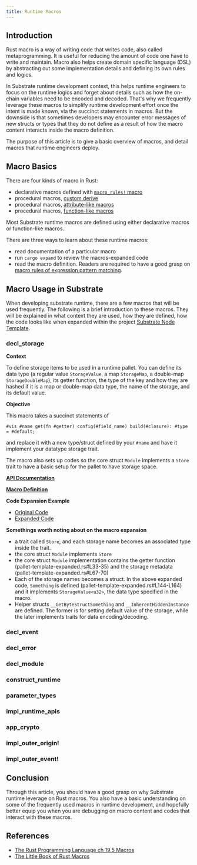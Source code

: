 ```yaml
---
title: Runtime Macros
---
```


## Introduction

Rust macro is a way of writing code that writes code, also called metaprogramming. It is useful for reducing the amount of code one have to write and maintain. Macro also helps create domain specific language (DSL) by abstracting out some implementation details and defining its own rules and logics. 

In Substrate runtime development context, this helps runtime engineers to focus on the runtime logics and forget about details such as how the on-chain variables need to be encoded and decoded. That's why we frequently leverage these macros to simplify runtime development effort once the intent is made known, via the succinct statements in macros. But the downside is that sometimes developers may encounter error messages of new structs or types that they do not define as a result of how the macro content interacts inside the macro definition.

The purpose of this article is to give a basic overview of macros, and detail macros that runtime engineers deploy.

## Macro Basics

There are four kinds of macro in Rust:

- declarative macros defined with [`macro_rules!` macro](https://doc.rust-lang.org/book/ch19-06-macros.html#declarative-macros-with-macro_rules-for-general-metaprogramming)
- procedural macros, [custom derive](https://doc.rust-lang.org/book/ch19-06-macros.html#how-to-write-a-custom-derive-macro)
- procedural macros, [attribute-like macros](https://doc.rust-lang.org/book/ch19-06-macros.html#attribute-like-macros)
- procedural macros, [function-like macros](https://doc.rust-lang.org/book/ch19-06-macros.html#function-like-macros)

Most Substrate runtime macros are defined using either declarative macros or function-like macros. 

There are three ways to learn about these runtime macros:

  - read documentation of a particular macro
  - run `cargo expand` to review the macros-expanded code
  - read the macro definition. Readers are required to have a good grasp on [macro rules of expression pattern matching](https://danielkeep.github.io/tlborm/book/pim-README.html).

## Macro Usage in Substrate

When developing substrate runtime, there are a few macros that will be used frequently. The following is a brief introduction to these macros. They will be explained in what context they are used, how they are defined, how the code looks like when expanded within the project [Substrate Node Template](https://github.com/substrate-developer-hub/substrate-node-template).

### decl_storage

**Context**

To define storage items to be used in a runtime pallet. You can define its data type (a regular value `StorageValue`, a map `StorageMap`, a double-map `StorageDoubleMap`), its getter function, the type of the key and how they are hashed if it is a map or double-map data type, the name of the storage, and its default value.

**Objective**

This macro takes a succinct statements of 

```
#vis #name get(fn #getter) config(#field_name) build(#closure): #type = #default;
```

and replace it with a new type/struct defined by your `#name` and have it implement your datatype storage trait. 

The macro also sets up codes so the core struct `Module` implements a `Store` trait to have a basic setup for the pallet to have storage space.

[**API Documentation**](https://substrate.dev/rustdocs/v2.0.0-rc3/frame_support/macro.decl_storage.html)

[**Macro Definition**](https://github.com/paritytech/substrate/blob/v2.0.0-rc3/frame/support/procedural/src/lib.rs#L236-L238)

**Code Expansion Example**
  - <a href="https://gist.github.com/jimmychu0807/c4a88ec8e0342ee9f4e14bd26287324e#file-pallet-template-rs-L30-L40" target="_blank">Original Code</a>
  - <a href="https://gist.github.com/jimmychu0807/c4a88ec8e0342ee9f4e14bd26287324e#file-pallet-template-expanded-rs-L19-L164" target="_blank">Expanded Code</a>

**Somethings worth noting about on the macro expansion**

  - a trait called `Store`, and each storage name becomes an associated type inside the trait.
  - the core struct `Module` implements `Store`
  - the core struct `Module` implementation contains the getter function (pallet-template-expanded.rs#L33-35) and the storage metadata (pallet-template-expanded.rs#L67-70)
  - Each of the storage names becomes a struct. In the above expanded code, `Something` is defined (pallet-template-expanded.rs#L144-L164) and it implements `StorageValue<u32>`, the data type specified in the macro.
  - Helper structs `__GetByteStructSomething` and `__InherentHiddenInstance` are defined. The former is for setting default value of the storage, while the later implements traits for data encoding/decoding.

### decl_event
### decl_error
### decl_module
### construct_runtime
### parameter_types
### impl_runtime_apis
### app_crypto
### impl_outer_origin!
### impl_outer_event!

## Conclusion

Through this article, you should have a good grasp on why Substrate runtime leverage on Rust macros. You also have a basic understanding on some of the frequently used macros in runtime development, and hopefully better equip you when you are debugging on macro content and codes that interact with these macros. 

## References

- [The Rust Programming Language ch 19.5 Macros](https://doc.rust-lang.org/book/ch19-06-macros.html)
- [The Little Book of Rust Macros](https://danielkeep.github.io/tlborm/book/index.html)
